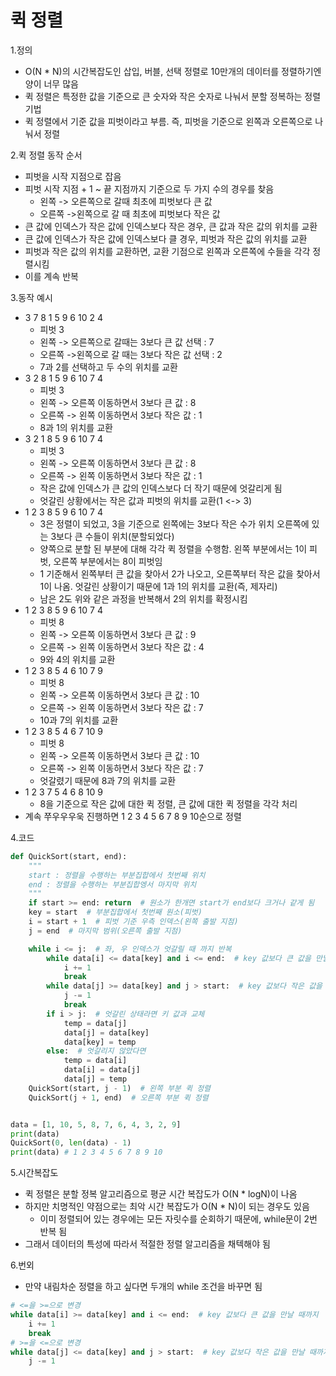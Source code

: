 # 퀵 정렬

1.정의
- O(N * N)의 시간복잡도인 삽입, 버블, 선택 정렬로 10만개의 데이터를 정렬하기엔 양이 너무 많음
- 퀵 정렬은 특정한 값을 기준으로 큰 숫자와 작은 숫자로 나눠서 분할 정복하는 정렬 기법
- 퀵 정렬에서 기준 값을 피벗이라고 부름. 즉, 피벗을 기준으로 왼쪽과 오른쪽으로 나눠서 정렬

2.퀵 정렬 동작 순서
- 피벗을 시작 지점으로 잡음
- 피벗 시작 지점 + 1 ~ 끝 지점까지 기준으로 두 가지 수의 경우를 찾음
  - 왼쪽 -> 오른쪽으로 갈때 최초에 피벗보다 큰 값
  - 오른쪽 ->왼쪽으로 갈 때 최초에 피벗보다 작은 값
- 큰 값에 인덱스가 작은 값에 인덱스보다 작은 경우, 큰 값과 작은 값의 위치를 교환
- 큰 값에 인덱스가 작은 값에 인덱스보다 클 경우, 피벗과 작은 값의 위치를 교환
- 피벗과 작은 값의 위치를 교환하면, 교환 기점으로 왼쪽과 오른쪽에 수들을 각각 정렬시킴
- 이를 계속 반복

3.동작 예시
- 3 7 8 1 5 9 6 10 2 4
  - 피벗 3
  - 왼쪽 -> 오른쪽으로 갈때는 3보다 큰 값 선택 : 7
  - 오른쪽 ->왼쪽으로 갈 때는 3보다 작은 값 선택 : 2
  - 7과 2를 선택하고 두 수의 위치를 교환
- 3 2 8 1 5 9 6 10 7 4
  - 피벗 3
  - 왼쪽 -> 오른쪽 이동하면서 3보다 큰 값 : 8
  - 오른쪽 -> 왼쪽 이동하면서 3보다 작은 값 : 1
  - 8과 1의 위치를 교환
- 3 2 1 8 5 9 6 10 7 4
  - 피벗 3
  - 왼쪽 -> 오른쪽 이동하면서 3보다 큰 값 : 8
  - 오른쪽 -> 왼쪽 이동하면서 3보다 작은 값 : 1
  - 작은 값에 인덱스가 큰 값의 인덱스보다 더 작기 때문에 엇갈리게 됨
  - 엇갈린 상황에서는 작은 값과 피벗의 위치를 교환(1 <-> 3)
- 1 2 3 8 5 9 6 10 7 4
  - 3은 정렬이 되었고, 3을 기준으로 왼쪽에는 3보다 작은 수가 위치
   오른쪽에 있는 3보다 큰 수들이 위치(분할되었다)
  - 양쪽으로 분할 된 부분에 대해 각각 퀵 정렬을 수행함.
   왼쪽 부분에서는 1이 피벗, 오른쪽 부분에서는 8이 피벗임
  - 1 기준해서 왼쪽부터 큰 값을 찾아서 2가 나오고, 오른쪽부터 작은 값을 찾아서 1이 나옴.
   엇갈린 상황이기 때문에 1과 1의 위치를 교환(즉, 제자리)
  - 남은 2도 위와 같은 과정을 반복해서 2의 위치를 확정시킴
- 1 2 3 8 5 9 6 10 7 4
  - 피벗 8
  - 왼쪽 -> 오른쪽 이동하면서 3보다 큰 값 : 9
  - 오른쪽 -> 왼쪽 이동하면서 3보다 작은 값 : 4
  - 9와 4의 위치를 교환
- 1 2 3 8 5 4 6 10 7 9
  - 피벗 8
  - 왼쪽 -> 오른쪽 이동하면서 3보다 큰 값 : 10
  - 오른쪽 -> 왼쪽 이동하면서 3보다 작은 값 : 7
  - 10과 7의 위치를 교환
- 1 2 3 8 5 4 6 7 10 9
  - 피벗 8
  - 왼쪽 -> 오른쪽 이동하면서 3보다 큰 값 : 10
  - 오른쪽 -> 왼쪽 이동하면서 3보다 작은 값 : 7
  - 엇갈렸기 때문에 8과 7의 위치를 교환
- 1 2 3 7 5 4 6 8 10 9
  - 8을 기준으로 작은 값에 대한 퀵 정렬, 큰 값에 대한 퀵 정렬을 각각 처리
- 계속 쭈우우우욱 진행하면 1 2 3 4 5 6 7 8 9 10순으로 정렬

4.코드
```python
def QuickSort(start, end):
    """
    start : 정렬을 수행하는 부분집합에서 첫번째 위치
    end : 정렬을 수행하는 부분집합엥서 마지막 위치
    """
    if start >= end: return  # 원소가 한개면 start가 end보다 크거나 같게 됨
    key = start  # 부분집합에서 첫번째 원소(피벗)
    i = start + 1  # 피벗 기준 우측 인덱스(왼쪽 출발 지점)
    j = end  # 마지막 범위(오른쪽 출발 지점)

    while i <= j:  # 좌, 우 인덱스가 엇갈릴 때 까지 반복
        while data[i] <= data[key] and i <= end:  # key 값보다 큰 값을 만날 때까지
            i += 1
            break
        while data[j] >= data[key] and j > start:  # key 값보다 작은 값을 만날 때까지
            j -= 1
            break
        if i > j:  # 엇갈린 상태라면 키 값과 교체
            temp = data[j]
            data[j] = data[key]
            data[key] = temp
        else:  # 엇갈리지 않았다면
            temp = data[i]
            data[i] = data[j]
            data[j] = temp
    QuickSort(start, j - 1)  # 왼쪽 부분 퀵 정렬
    QuickSort(j + 1, end)  # 오른쪽 부분 퀵 정렬


data = [1, 10, 5, 8, 7, 6, 4, 3, 2, 9]
print(data)
QuickSort(0, len(data) - 1)
print(data) # 1 2 3 4 5 6 7 8 9 10
```

5.시간복잡도
- 퀵 정렬은 분할 정복 알고리즘으로 평균 시간 복잡도가 O(N * logN)이 나옴
- 하지만 치명적인 약점으로는 최악 시간 복잡도가 O(N * N)이 되는 경우도 있음
  - 이미 정렬되어 있는 경우에는 모든 자릿수를 순회하기 때문에, while문이 2번 반복 됨
- 그래서 데이터의 특성에 따라서 적절한 정렬 알고리즘을 채텍해야 됨

6.번외
- 만약 내림차순 정렬을 하고 싶다면 두개의 while 조건을 바꾸면 됨
```python
# <=을 >=으로 변경
while data[i] >= data[key] and i <= end:  # key 값보다 큰 값을 만날 때까지
    i += 1
    break
# >=을 <=으로 변경
while data[j] <= data[key] and j > start:  # key 값보다 작은 값을 만날 때까지
    j -= 1
```